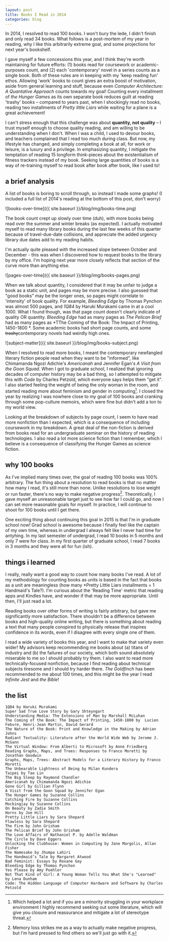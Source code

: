 ```yaml
---
layout: post
title: Books I Read in 2014
categories: blog
---
```


In 2014, I resolved to read 100 books. I won't bury the lede, I didn't finish and only read 34 books. What follows is a post-mortem of my year in reading, why I like this arbitrarily extreme goal, and some projections for next year's bookshelf. 

I gave myself a few concessions this year, and I think they're worth maintaining for future efforts: (1) books read for coursework or academic-purposes count, and (2) each 'contemporary' novel in a series counts as a single book. Both of these rules are in keeping with my 'keep reading fun' ethos. Allowing 'work' books to count gives an extra boost of motivation, aside from general learning and stuff, because even *Computer Architecture: A Quantative Approach* counts towards my goal! Counting every installment of *the Hunger Games* as its own separate book reduces guilt at reading 'trashy' books – compared to years past, when I shockingly read no books, reading two installments of *Pretty little Liars* while waiting for a plane is a great achievement!

I can't stress enough that this challenge was about **quantity, not quality** – I trust myself enough to choose quality reading, and am willing to be understanding when I don't. When I was a child, I used to devour books, and teachers complained that I read too much during class. But now, my lifestyle has changed, and simply completing a book at all, for work or leisure, is a luxury and a privilege. In emphasizing quantity, I mitigate the temptation of reading 15 longform think-pieces about the existentialism of fitness trackers instead of my book. Seeking large quantities of books is a way of re-training myself to read book after book after book, like I used to!

## a brief analysis

A list of books is boring to scroll through, so instead I made some graphs! (I included a full list of 2014's reading at the bottom of this post, don't worry)

![books-over-time]({{ site.baseurl }}/blog/img/books-time.png)

The book count crept up slowly over time (duh), with more books being read over the summer and winter breaks (as expected). I actually motivated myself to read many library books during the last few weeks of this quarter because of travel-due-date collisions, and appreciate the added urgency library due dates add to my reading habits.

I'm actually quite pleased with the increased slope between October and December - this was when I discovered how to request books to the library by my office. I'm hoping next year more closely reflects that section of the curve more than anything else.

![pages-over-time]({{ site.baseurl }}/blog/img/books-pages.png)

When we talk about quantity, I considered that it may be unfair to judge a book as a static unit, and pages may be more precise. I also guessed that "good books" may be the longer ones, so pages might correlate to 'intensity' of book quality. For example, *Bleeding Edge* by Thomas Pynchon was almost 500 pages, and *1Q84* by Haruki Murakami came in at a cool 1000. What I found though, was that page count doesn't clearly indicate of quality OR quantity. *Bleeding Edge* had as many pages as *The Pelican Brief* had as many pages as *TThe Coming of the Book: The Impact of Printing, 1450-1800 *. Some academic books had short page counts, and some <s>trashy</s>contemporary novels had weirdly high ones. 

![subject-matter]({{ site.baseurl }}/blog/img/books-subject.png)

When I resolved to read more books, I meant the contemporary newfangled literary fiction people read when they want to be "informed", like Chimamanda Ngozi Adichie's *Americanah* and Jennifer Egan's *A Visit from the Goon Squad*. When I got to graduate school, I realized that ignoring decades of computer history may be a bad thing, so I attempted to mitigate this with *Code* by Charles Petzold, which everyone says helps them "get it". I also started feeling the weight of being the only woman in the room, and started reading more about feminism and gender in computing[^1]. I closed the year by realizing I was nowhere close to my goal of 100 books and cranking through some pop-culture memoirs, which were fine but didn't add a ton to my world view.

[^1]: Which helped a lot and if you are a minority struggling in your workplace environment I highly recommend seeking out some literature, which will give you closure and reassurance and mitigate a lot of stereotype threat.

Looking at the breakdown of subjects by page count, I seem to have read more nonfiction than I expected, which is a consequence of including coursework in my breakdown. A great deal of the non-fiction is derived from books read for an undergraduate seminar on the history of reading technologies. I also read a lot more science fiction than I remember, which I believe is a consequence of classifying the Hunger Games as science fiction.

## why 100 books

As I've implied many times over, the goal of reading 100 books was 100% arbitrary. The fun thing about a resolution to read books is that no matter how many I read, it's still more than none. Unlike resolutions to lose weight or run faster, there's no way to make negative progress[^2]. Theoretically, I gave myself an unreasonable target just to see how far I could go, and now I can set more reasonable goals for myself. In practice, I will continue to shoot for 100 books until I get there.

[^2]: Memory loss strikes me as a way to actually make negative progress, but I'm hard pressed to find others so we'll just go with it. 

One exciting thing about continuing this goal in 2015 is that I'm in graduate school now! Grad school is awesome because I finally feel like the captain of my own time, whereas in undergrad I always felt like I never had time for antyhing. In my last semester of undergrad, I read 10 books in 5 months and only 7 were for class. In my first quarter of graduate school, I read 7 books in 3 months and they were all for fun (ish). 

## things i learned

I really, really want a good way to count how many books I've read. A lot of my methodology for counting books as units is based in the fact that books as a unit are meaningless (how many *Pretty Little Liars installments = 1 Handmaid's Tale?). I'm curious about the 'Reading Time' metric that reading apps and Kindles have, and wonder if that may be more appropriate. Until then, I'll just read a lot.

Reading books over other forms of writing is fairly arbitrary, but gave me significantly more satisfaction. There shouldn't be a difference between books and high-quality online writing, but there is something about reading a text that many people conspired to physically release that inspires confidence in its words, even if I disagree with every single one of them.

I read a wide variety of books this year, and I want to make that variety even wider! My advisors keep recommending me books about (a) titans of industry and (b) the failures of our society, which both sound absolutely miserable to me so I should probably try them. I also want to read more technically-focused nonfiction, because I find reading about technical subjects tiresome and I should try harder there. *The Goldfinch* has been recommended to me about 100 times, and this might be the year I read *Infinite Jest* and *the Bible*! 

## the list

	1Q84 by Haruki Murakami
	Super Sad True Love Story by Gary Shteyngart
	Understanding Media: The Extensions of Man by Marshall McLuhan
	The Coming of the Book: The Impact of Printing, 1450-1800 by  Lucien Febvre, Henri-Jean Martin, David Gerard
	The Nature of the Book: Print and Knowledge in the Making by Adrian Johns
	Radiant Textuality: Literature after the World Wide Web by Jerome J. McGann
	The Virtual Window: From Alberti to Microsoft by Anne Friedberg
	Reading Graphs, Maps, and Trees: Responses to Franco Moretti by Jonathan Goodwin
	Graphs, Maps, Trees: Abstract Models for a Literary History by Franco Moretti
	The Unbearable Lightness of Being by Milan Kundera
	Taipei by Tao Lin
	The Big Sleep by Raymond Chandler
	Americanah by Chimamanda Ngozi Adichie
	Gone Girl by Gillian Flynn
	A Visit from the Goon Squad by Jennifer Egan
	The Hunger Games by Suzanne Collins
	Catching Fire by Suzanne Collins
	Mockingjay by Suzanne Collins
	On Beauty by Zadie Smith
	Horns by Joe Hill
	Pretty Little Liars by Sara Shepard
	Flawless by Sara Shepard
	The Firm by John Grisham
	The Pelican Brief by John Grisham
	The Love Affairs of Nathaniel P. by Adelle Waldman
	The Circle by Dave Eggers
	Unlocking the Clubhouse: Women in Computing by Jane Margolis, Allan Fisher
	The Namesake by Jhumpa Lahiri
	The Handmaid’s Tale by Margaret Atwood
	Bad Feminist: Essays by Roxane Gay
	Bleeding Edge by Thomas Pynchon
	Yes Please by Amy Poehler
	Not That Kind of Girl: A Young Woman Tells You What She's "Learned"  by Lena Dunham
	Code: The Hidden Language of Computer Hardware and Software by Charles Petzold